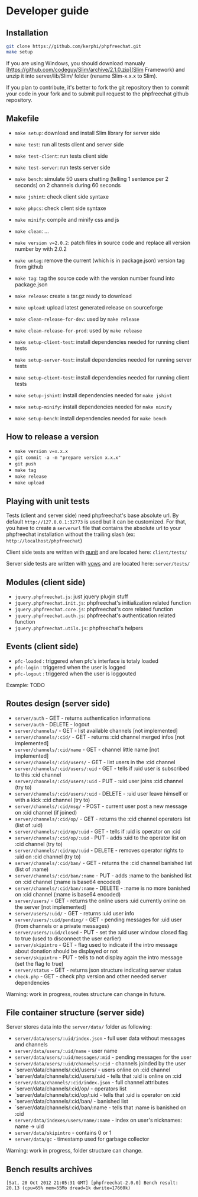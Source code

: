 # Developer guide

## Installation

```bash
git clone https://github.com/kerphi/phpfreechat.git
make setup
```

If you are using Windows, you should download manualy [https://github.com/codeguy/Slim/archive/2.1.0.zip](Slim Framework)
and unzip it into server/lib/Slim/ folder (rename Slim-x.x.x to Slim).

If you plan to contribute, it's better to fork the git repository then to commit your code in your fork and to submit
pull request to the phpfreechat github repository.

## Makefile

* `make setup`: download and install Slim library for server side
* `make test`: run all tests client and server side
* `make test-client`: run tests client side
* `make test-server`: run tests server side
* `make bench`: simulate 50 users chatting (telling 1 sentence per 2 seconds) on 2 channels during 60 seconds
* `make jshint`: check client side syntaxe
* `make phpcs`: check client side syntaxe
* `make minify`: compile and minify css and js
* `make clean`: ...

* `make version v=2.0.2`: patch files in source code and replace all version number by with 2.0.2
* `make untag`: remove the current (which is in package.json) version tag from github
* `make tag`: tag the source code with the version number found into package.json
* `make release`: create a tar.gz ready to download
* `make upload`: upload latest generated release on sourceforge
* `make clean-release-for-dev`: used by `make release`
* `make clean-release-for-prod`: used by `make release`

* `make setup-client-test`: install dependencies needed for running client tests
* `make setup-server-test`: install dependencies needed for running server tests
* `make setup-client-test`: install dependencies needed for running client tests
* `make setup-jshint`: install dependencies needed for `make jshint`
* `make setup-minify`: install dependencies needed for `make minify`
* `make setup-bench`: install dependencies needed for `make bench`

## How to release a version

* `make version v=x.x.x`
* `git commit -a -m "prepare version x.x.x"`
* `git push`
* `make tag`
* `make release`
* `make upload`

## Playing with unit tests

Tests (client and server side) need phpfreechat's base absolute url. By default `http://127.0.0.1:32773` is used but it can be customized. For that, you have to create a `serverurl` file that contains the absolute url to your phpfreechat installation without the trailing slash  (ex: ``http://localhost/phpfreechat``)

Client side tests are written with [qunit](http://qunitjs.com/) and are located here: `client/tests/`

Server side tests are written with [vows](http://vowsjs.org/) and are located here: `server/tests/`


## Modules (client side)

* `jquery.phpfreechat.js`: just jquery plugin stuff
* `jquery.phpfreechat.init.js`: phpfreechat's initialization related function
* `jquery.phpfreechat.core.js`: phpfreechat's core related function
* `jquery.phpfreechat.auth.js`: phpfreechat's authentication related function
* `jquery.phpfreechat.utils.js`: phpfreechat's helpers

## Events (client side)

* `pfc-loaded` : triggered when pfc's interface is totaly loaded
* `pfc-login` : triggered when the user is logged
* `pfc-logout` : triggered when the user is loggouted

Example: TODO

## Routes design (server side)

* `server/auth`                          - GET    - returns authentication informations
* `server/auth`                          - DELETE - logout
* `server/channels/`                     - GET    - list available channels [not implemented]
* `server/channels/:cid/`                - GET    - returns :cid channel merged infos [not implemented]
* `server/channels/:cid/name`            - GET    - channel little name [not implemented]
* `server/channels/:cid/users/`          - GET    - list users in the :cid channel
* `server/channels/:cid/users/:uid`      - GET    - tells if :uid user is subscribed to this :cid channel
* `server/channels/:cid/users/:uid`      - PUT    - :uid user joins :cid channel (try to)
* `server/channels/:cid/users/:uid`      - DELETE - :uid user leave himself or with a kick :cid channel (try to)
* `server/channels/:cid/msg/`            - POST   - current user post a new message on :cid channel (if joined)
* `server/channels/:cid/op/`             - GET    - returns the :cid channel operators list (list of :uid)
* `server/channels/:cid/op/:uid`         - GET    - tells if :uid is operator on :cid
* `server/channels/:cid/op/:uid`         - PUT    - adds :uid to the operator list on :cid channel (try to)
* `server/channels/:cid/op/:uid`         - DELETE - removes operator rights to :uid on :cid channel (try to)
* `server/channels/:cid/ban/`            - GET    - returns the :cid channel banished list (list of :name)
* `server/channels/:cid/ban/:name`       - PUT    - adds :name to the banished list on :cid channel (:name is base64 encoded)
* `server/channels/:cid/ban/:name`       - DELETE - :name is no more banished on :cid channel (:name is base64 encoded)
* `server/users/`                        - GET    - returns the online users :uid currently online on the server [not implemented]
* `server/users/:uid/`                   - GET    - returns :uid user info
* `server/users/:uid/pending/`           - GET    - pending messages for :uid user (from channels or a private messages)
* `server/users/:uid/closed`             - PUT    - set the :uid user window closed flag to true (used to disconnect the user earlier)
* `server/skipintro`                     - GET    - flag used to indicate if the intro message about donation should be displayed or not
* `server/skipintro`                     - PUT    - tells to not display again the intro message (set the flag to true)
* `server/status`                        - GET    - returns json structure indicating server status
* `check.php`                            - GET    - check php version and other needed server dependencies

Warning: work in progress, routes structure can change in future.

## File container structure (server side)

Server stores data into the `server/data/` folder as following:

* `server/data/users/:uid/index.json`         - full user data without messages and channels
* `server/data/users/:uid/name`               - user name
* `server/data/users/:uid/messages/:mid`      - pending messages for the user
* `server/data/users/:uid/channels/:cid`      - channels joinded by the user
* `server/data/channels/:cid/users/           - users online on :cid channel
* `server/data/channels/:cid/users/:uid       - tells that :uid is online on :cid
* `server/data/channels/:cid/index.json`      - full channel attributes
* `server/data/channels/:cid/op/              - operators list
* `server/data/channels/:cid/op/:uid          - tells that :uid is operator on :cid
* `server/data/channels/:cid/ban/             - banished list
* `server/data/channels/:cid/ban/:name        - tells that :name is banished on :cid
* `server/data/indexes/users/name/:name`      - index on user's nicknames: name -> uid
* `server/data/skipintro`                     - contains 0 or 1
* `server/data/gc`                            - timestamp used for garbage collector

Warning: work in progress, folder structure can change.

## Bench results archives

```
[Sat, 20 Oct 2012 21:05:31 GMT] [phpfreechat-2.0.0] Bench result: 20.13 (cpu=65% mem=55Mo dread=1k dwrite=17660k)
```
